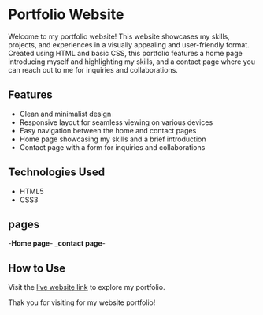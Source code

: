
# Portfolio Website

Welcome to my portfolio website! This website showcases my skills, projects, and experiences in a visually appealing and user-friendly format. Created using HTML and basic CSS, this portfolio features a home page introducing myself and highlighting my skills, and a contact page where you can reach out to me for inquiries and collaborations.

## Features
- Clean and minimalist design
- Responsive layout for seamless viewing on various devices
- Easy navigation between the home and contact pages
- Home page showcasing my skills and a brief introduction
- Contact page with a form for inquiries and collaborations

## Technologies Used
- HTML5
- CSS3
## pages
-**Home page**-
_**contact page**-

## How to Use
 Visit the [live website link](insert-link-here) to explore my portfolio.

Thak you for visiting for my website portfolio!

